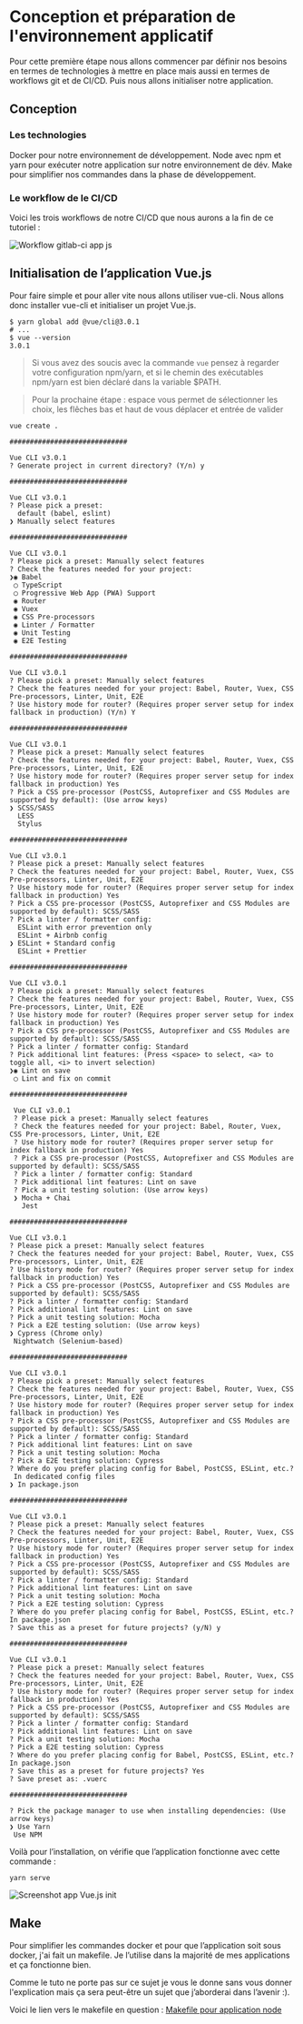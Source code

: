 # Conception et préparation de l'environnement applicatif

Pour cette première étape nous allons commencer par définir nos besoins en termes de technologies à mettre en place mais aussi en termes de workflows git et de CI/CD. Puis nous allons initialiser notre application.

## Conception

### Les technologies

Docker pour notre environnement de développement.
Node avec npm et yarn pour exécuter notre application sur notre environnement de dév.
Make pour simplifier nos commandes dans la phase de développement.

### Le workflow de le CI/CD

Voici les trois workflows de notre CI/CD que nous aurons a la fin de ce tutoriel :

![Workflow gitlab-ci app js](https://storage.googleapis.com/tutos/assets/2018-09-19-gitlab-ci-js/workflow-gitlab-ci-app-js.svg)

## Initialisation de l’application Vue.js

Pour faire simple et pour aller vite nous allons utiliser vue-cli. Nous allons donc installer vue-cli et initialiser un projet Vue.js.

```
$ yarn global add @vue/cli@3.0.1
# ...
$ vue --version
3.0.1
```

> Si vous avez des soucis avec la commande `vue` pensez à regarder votre configuration npm/yarn, et si le chemin des exécutables npm/yarn est bien déclaré dans la variable $PATH.


> Pour la prochaine étape : espace vous permet de sélectionner les choix, les flêches bas et haut de vous déplacer et entrée de valider
```
vue create .

#############################

Vue CLI v3.0.1
? Generate project in current directory? (Y/n) y

#############################

Vue CLI v3.0.1
? Please pick a preset:
  default (babel, eslint)
❯ Manually select features

#############################

Vue CLI v3.0.1
? Please pick a preset: Manually select features
? Check the features needed for your project:
❯◉ Babel
 ◯ TypeScript
 ◯ Progressive Web App (PWA) Support
 ◉ Router
 ◉ Vuex
 ◉ CSS Pre-processors
 ◉ Linter / Formatter
 ◉ Unit Testing
 ◉ E2E Testing

#############################

Vue CLI v3.0.1
? Please pick a preset: Manually select features
? Check the features needed for your project: Babel, Router, Vuex, CSS Pre-processors, Linter, Unit, E2E
? Use history mode for router? (Requires proper server setup for index fallback in production) (Y/n) Y

#############################

Vue CLI v3.0.1
? Please pick a preset: Manually select features
? Check the features needed for your project: Babel, Router, Vuex, CSS Pre-processors, Linter, Unit, E2E
? Use history mode for router? (Requires proper server setup for index fallback in production) Yes
? Pick a CSS pre-processor (PostCSS, Autoprefixer and CSS Modules are supported by default): (Use arrow keys)
❯ SCSS/SASS
  LESS
  Stylus

#############################

Vue CLI v3.0.1
? Please pick a preset: Manually select features
? Check the features needed for your project: Babel, Router, Vuex, CSS Pre-processors, Linter, Unit, E2E
? Use history mode for router? (Requires proper server setup for index fallback in production) Yes
? Pick a CSS pre-processor (PostCSS, Autoprefixer and CSS Modules are supported by default): SCSS/SASS
? Pick a linter / formatter config:
  ESLint with error prevention only
  ESLint + Airbnb config
❯ ESLint + Standard config
  ESLint + Prettier

#############################

Vue CLI v3.0.1
? Please pick a preset: Manually select features
? Check the features needed for your project: Babel, Router, Vuex, CSS Pre-processors, Linter, Unit, E2E
? Use history mode for router? (Requires proper server setup for index fallback in production) Yes
? Pick a CSS pre-processor (PostCSS, Autoprefixer and CSS Modules are supported by default): SCSS/SASS
? Pick a linter / formatter config: Standard
? Pick additional lint features: (Press <space> to select, <a> to toggle all, <i> to invert selection)
❯◉ Lint on save
 ◯ Lint and fix on commit

#############################

 Vue CLI v3.0.1
 ? Please pick a preset: Manually select features
 ? Check the features needed for your project: Babel, Router, Vuex, CSS Pre-processors, Linter, Unit, E2E
 ? Use history mode for router? (Requires proper server setup for index fallback in production) Yes
 ? Pick a CSS pre-processor (PostCSS, Autoprefixer and CSS Modules are supported by default): SCSS/SASS
 ? Pick a linter / formatter config: Standard
 ? Pick additional lint features: Lint on save
 ? Pick a unit testing solution: (Use arrow keys)
 ❯ Mocha + Chai
   Jest

#############################

Vue CLI v3.0.1
? Please pick a preset: Manually select features
? Check the features needed for your project: Babel, Router, Vuex, CSS Pre-processors, Linter, Unit, E2E
? Use history mode for router? (Requires proper server setup for index fallback in production) Yes
? Pick a CSS pre-processor (PostCSS, Autoprefixer and CSS Modules are supported by default): SCSS/SASS
? Pick a linter / formatter config: Standard
? Pick additional lint features: Lint on save
? Pick a unit testing solution: Mocha
? Pick a E2E testing solution: (Use arrow keys)
❯ Cypress (Chrome only)
 Nightwatch (Selenium-based)

#############################

Vue CLI v3.0.1
? Please pick a preset: Manually select features
? Check the features needed for your project: Babel, Router, Vuex, CSS Pre-processors, Linter, Unit, E2E
? Use history mode for router? (Requires proper server setup for index fallback in production) Yes
? Pick a CSS pre-processor (PostCSS, Autoprefixer and CSS Modules are supported by default): SCSS/SASS
? Pick a linter / formatter config: Standard
? Pick additional lint features: Lint on save
? Pick a unit testing solution: Mocha
? Pick a E2E testing solution: Cypress
? Where do you prefer placing config for Babel, PostCSS, ESLint, etc.?
 In dedicated config files
❯ In package.json

#############################

Vue CLI v3.0.1
? Please pick a preset: Manually select features
? Check the features needed for your project: Babel, Router, Vuex, CSS Pre-processors, Linter, Unit, E2E
? Use history mode for router? (Requires proper server setup for index fallback in production) Yes
? Pick a CSS pre-processor (PostCSS, Autoprefixer and CSS Modules are supported by default): SCSS/SASS
? Pick a linter / formatter config: Standard
? Pick additional lint features: Lint on save
? Pick a unit testing solution: Mocha
? Pick a E2E testing solution: Cypress
? Where do you prefer placing config for Babel, PostCSS, ESLint, etc.? In package.json
? Save this as a preset for future projects? (y/N) y

#############################

Vue CLI v3.0.1
? Please pick a preset: Manually select features
? Check the features needed for your project: Babel, Router, Vuex, CSS Pre-processors, Linter, Unit, E2E
? Use history mode for router? (Requires proper server setup for index fallback in production) Yes
? Pick a CSS pre-processor (PostCSS, Autoprefixer and CSS Modules are supported by default): SCSS/SASS
? Pick a linter / formatter config: Standard
? Pick additional lint features: Lint on save
? Pick a unit testing solution: Mocha
? Pick a E2E testing solution: Cypress
? Where do you prefer placing config for Babel, PostCSS, ESLint, etc.? In package.json
? Save this as a preset for future projects? Yes
? Save preset as: .vuerc

#############################

? Pick the package manager to use when installing dependencies: (Use arrow keys)
❯ Use Yarn
 Use NPM
```
Voilà pour l’installation, on vérifie que l’application fonctionne avec cette commande :

```
yarn serve
```
![Screenshot app Vue.js init](https://storage.googleapis.com/tutos/assets/2018-09-19-gitlab-ci-js/screenshot-app-vue-js-init.png)

## Make

Pour simplifier les commandes docker et pour que l’application soit sous docker, j'ai fait un makefile. Je l’utilise dans la majorité de mes applications et ça fonctionne bien.

Comme le tuto ne porte pas sur ce sujet je vous le donne sans vous donner l'explication mais ça sera peut-être un sujet que j’aborderai dans l’avenir :).

Voici le lien vers le makefile en question : [Makefile pour application node](https://gist.github.com/nicolas-grevin/0aa9c31a90be7bd35cc9fbd05f6a2fb9)
